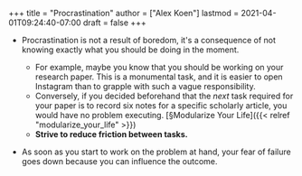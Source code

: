 +++
title = "Procrastination"
author = ["Alex Koen"]
lastmod = 2021-04-01T09:24:40-07:00
draft = false
+++

-   Procrastination is not a result of boredom, it's a consequence of not knowing exactly what you should be doing in the moment.
    -   For example, maybe you know that you should be working on your research paper. This is a monumental task, and it is easier to open Instagram than to grapple with such a vague responsibility.
    -   Conversely, if you decided beforehand that the _next_ task required for your paper is to record six notes for a specific scholarly article, you would have no problem executing. [§Modularize Your Life]({{< relref "modularize_your_life" >}})
    -   **Strive to reduce friction between tasks.**

-   As soon as you start to work on the problem at hand, your fear of failure goes down because you can influence the outcome.
